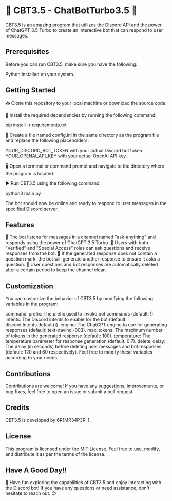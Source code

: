 # 🤖 CBT3.5 - ChatBotTurbo3.5 🚀
CBT3.5 is an amazing program that utilizes the Discord API and the power of ChatGPT 3.5 Turbo to create an interactive bot that can respond to user messages.

## Prerequisites
Before you can run CBT3.5, make sure you have the following:

Python installed on your system.

## Getting Started
📥 Clone this repository to your local machine or download the source code.

🔧 Install the required dependencies by running the following command:
  
  pip install -r requirements.txt

  📝 Create a file named config.ini in the same directory as the program file and replace the following placeholders:

YOUR_DISCORD_BOT_TOKEN with your actual Discord bot token.
YOUR_OPENAI_API_KEY with your actual OpenAI API key.

🖥️ Open a terminal or command prompt and navigate to the directory where the program is located.

▶️ Run CBT3.5 using the following command:

python3 main.py

The bot should now be online and ready to respond to user messages in the specified Discord server.

## Features
🔹 The bot listens for messages in a channel named "ask-anything" and responds using the power of ChatGPT 3.5 Turbo.
🔹 Users with both "Verified" and "Special Access" roles can ask questions and receive responses from the bot.
🔹 If the generated response does not contain a question mark, the bot will generate another response to ensure it asks a question.
🔹 User questions and bot responses are automatically deleted after a certain period to keep the channel clean.

## Customization
You can customize the behavior of CBT3.5 by modifying the following variables in the program:

command_prefix: The prefix used to invoke bot commands (default: !).
intents: The Discord intents to enable for the bot (default: discord.Intents.default()).
engine: The ChatGPT engine to use for generating responses (default: text-davinci-003).
max_tokens: The maximum number of tokens in the generated response (default: 100).
temperature: The temperature parameter for response generation (default: 0.7).
delete_delay: The delay (in seconds) before deleting user messages and bot responses (default: 120 and 60 respectively).
Feel free to modify these variables according to your needs.

## Contributions
Contributions are welcome! If you have any suggestions, improvements, or bug fixes, feel free to open an issue or submit a pull request.

## Credits
CBT3.5 is developed by 6R1MR34P3R-1.

## License
This program is licensed under the [MIT License](LICENSE). Feel free to use, modify, and distribute it as per the terms of the license.


## Have A Good Day!!
🌟 Have fun exploring the capabilities of CBT3.5 and enjoy interacting with the Discord bot! If you have any questions or need assistance, don't hesitate to reach out. 😊

